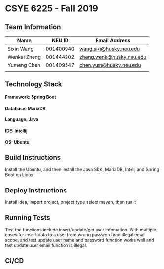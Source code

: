 # CSYE 6225 - Fall 2019

## Team Information

| Name | NEU ID | Email Address |
| --- | --- | --- |
| Sixin Wang | 001400940 | wang.sixi@husky.neu.edu |
| Wenkai Zheng | 001444202 | zheng.wenk@husky.neu.edu |
| Yumeng Chen | 001409547 | chen.yum@husky.neu.edu |
| | | |

## Technology Stack
#### Framework: Spring Boot
#### Database: MariaDB
#### Language: Java
#### IDE: Intellij
#### OS: Ubuntu

## Build Instructions
Install the Ubuntu, and then install the Java SDK, MariaDB, Intellj and Spring Boot on Linux

## Deploy Instructions
Install idea, import project, project type select maven, then run it 

## Running Tests
Test the functions include insert/update/get user infomation. With multiple cases for insert data to a user from wrong password and illegal email scope, and test update user name and password function works well and test update user email function is illegal.

## CI/CD


